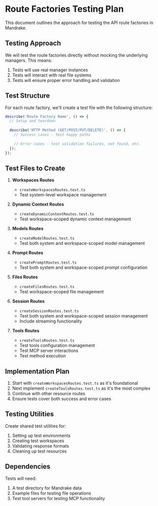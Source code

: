 # Route Factories Testing Plan

This document outlines the approach for testing the API route factories in Mandrake.

## Testing Approach

We will test the route factories directly without mocking the underlying managers. This means:

1. Tests will use real manager instances
2. Tests will interact with real file systems
3. Tests will ensure proper error handling and validation

## Test Structure

For each route factory, we'll create a test file with the following structure:

```typescript
describe('Route Factory Name', () => {
  // Setup and teardown
  
  describe('HTTP Method (GET/POST/PUT/DELETE)', () => {
    // Success cases - test happy paths
    
    // Error cases - test validation failures, not found, etc.
  });
});
```

## Test Files to Create

1. **Workspaces Routes**
   - `createWorkspacesRoutes.test.ts`
   - Test system-level workspace management

2. **Dynamic Context Routes**
   - `createDynamicContextRoutes.test.ts`
   - Test workspace-scoped dynamic context management

3. **Models Routes**
   - `createModelRoutes.test.ts` 
   - Test both system and workspace-scoped model management

4. **Prompt Routes**
   - `createPromptRoutes.test.ts`
   - Test both system and workspace-scoped prompt configuration

5. **Files Routes**
   - `createFilesRoutes.test.ts`
   - Test workspace-scoped file management

6. **Session Routes**
   - `createSessionRoutes.test.ts`
   - Test both system and workspace-scoped session management
   - Include streaming functionality

7. **Tools Routes**
   - `createToolsRoutes.test.ts`
   - Test tools configuration management
   - Test MCP server interactions
   - Test method execution

## Implementation Plan

1. Start with `createWorkspacesRoutes.test.ts` as it's foundational
2. Next implement `createToolsRoutes.test.ts` as it's the most complex
3. Continue with other resource routes
4. Ensure tests cover both success and error cases

## Testing Utilities

Create shared test utilities for:

1. Setting up test environments
2. Creating test workspaces
3. Validating response formats
4. Cleaning up test resources

## Dependencies

Tests will need:

1. A test directory for Mandrake data
2. Example files for testing file operations
3. Test tool servers for testing MCP functionality
